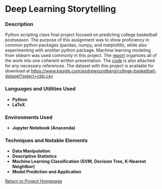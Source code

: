 <h1> Deep Learning Storytelling </h1>

<h3> Description </h3>

Python scripting class final project focused on predicting college basketball postseason. The purpose of this assignment was to show proficiency in common python packages (pandas, numpy, and matplotlib), while also experimenting with another python package. Machine learning modeling from sklearn was used commonly in this project. The [report](https://github.com/kharmer9/IST652_Final/blob/main/IST652FinalProject.pdf) organizes all of the work into one coherent written presentation. The [code](https://github.com/kharmer9/IST652_Final/blob/main/IST652%20Final%20Project%20Code.ipynb) is also attached for any necessary references. The dataset with this project is available for download at https://www.kaggle.com/andrewsundberg/college-basketball-dataset?select=cbb.csv

<h3>Languages and Utilities Used</h3>

- <b>Python</b> 
- <b>LaTeX</b>

<h3>Environments Used </h3>

- <b>Jupyter Notebook (Anaconda)</b>

<h3>Techniques and Notable Elements</h3>

- <b>Data Manipulation</b>
- <b>Descriptive Statistics</b>
- <b>Machine Learning Classification (SVM, Decision Tree, K-Nearest Neightbor)</b>
- <b>Model Prediction and Application</b>

[Return to Project Homepage](https://github.com/kharmer9/kharmer9/blob/main/README.md)
